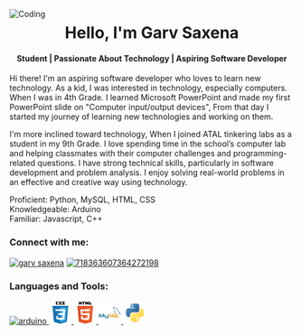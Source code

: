 
<img align="right" width = '650' alt="Coding" src="https://media-exp1.licdn.com/dms/image/C4D16AQGOdWAiseHmhg/profile-displaybackgroundimage-shrink_350_1400/0/1661196807738?e=1666828800&v=beta&t=oNpaS00MyR9ibqV-pvvNsesxkjvWmQyXWQgpUmjtiRU"></p>
<h1 align="center">Hello, I'm Garv Saxena</h1>

<h4 align="center">Student | Passionate About Technology | Aspiring Software Developer</h4>


<p align="left">Hi there! I'm an aspiring software developer who loves to learn new technology. As a kid, I was interested in technology, especially computers. When I was in 4th Grade. I learned Microsoft PowerPoint and made my first PowerPoint slide on "Computer input/output devices", From that day I started my journey of learning new technologies and working on them.</p>

<p align='left'>I'm more inclined toward technology, When I joined ATAL tinkering labs as a student in my 9th Grade. I love spending time in the school’s computer lab and helping classmates with their computer challenges and programming-related questions. I have strong technical skills, particularly in software development and problem analysis. I enjoy solving real-world problems in an effective and creative way using technology.</p>

Proficient: Python, MySQL, HTML, CSS<br>                                                                                                                        Knowledgeable: Arduino<br>
Familiar: Javascript, C++
<p>


<h3 align="left">Connect with me:</h3>
<p align="left">
<a href="https://linkedin.com/in/garv saxena" target="blank"><img align="center" src="https://raw.githubusercontent.com/rahuldkjain/github-profile-readme-generator/master/src/images/icons/Social/linked-in-alt.svg" alt="garv saxena" height="30" width="40" /></a>
<a href="https://discord.gg/718363607364272198" target="blank"><img align="center" src="https://t3.ftcdn.net/jpg/03/90/87/52/360_F_390875256_XHk5oT6YkogjpG7VlJl8IKS2eTcUHEHe.webp" alt="718363607364272198" height="40" width="40" /></a>
</p>

<h3 align="left">Languages and Tools:</h3>
<p align="left"> <a href="https://www.arduino.cc/" target="_blank" rel="noreferrer"> <img src="https://cdn.worldvectorlogo.com/logos/arduino-1.svg" alt="arduino" width="40" height="40"/> </a> <a href="https://www.w3schools.com/css/" target="_blank" rel="noreferrer"> <img src="https://raw.githubusercontent.com/devicons/devicon/master/icons/css3/css3-original-wordmark.svg" alt="css3" width="40" height="40"/> </a> <a href="https://www.w3.org/html/" target="_blank" rel="noreferrer"> <img src="https://raw.githubusercontent.com/devicons/devicon/master/icons/html5/html5-original-wordmark.svg" alt="html5" width="40" height="40"/> </a> <a href="https://www.mysql.com/" target="_blank" rel="noreferrer"> <img src="https://raw.githubusercontent.com/devicons/devicon/master/icons/mysql/mysql-original-wordmark.svg" alt="mysql" width="40" height="40"/> </a> <a href="https://www.python.org" target="_blank" rel="noreferrer"> <img src="https://raw.githubusercontent.com/devicons/devicon/master/icons/python/python-original.svg" alt="python" width="40" height="40"/> </a> </p>
